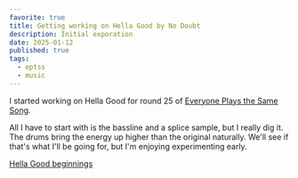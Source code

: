 ```yaml
---
favorite: true
title: Getting working on Hella Good by No Doubt
description: Initial exporation
date: 2025-01-12
published: true
tags:
  - eptss
  - music
---
```

I started working on Hella Good for round 25 of [Everyone Plays the Same Song](everyoneplaysthesamesong.com). 

All I have to start with is the bassline and a splice sample, but I really dig it. The drums bring the energy up higher than the original naturally. We'll see if that's what I'll be going for, but I'm enjoying experimenting early. 

[Hella Good beginnings](https://ihkgojiseqpwinwdowvm.supabase.co/storage/v1/object/public/natespilmanblog/Untitled%20folder/Hella%20Good%20-%20vibe.mp3)